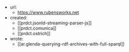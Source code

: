 
- url:
  - https://www.rubensworks.net
- created:
  - [[prdct.jsonld-streaming-parser-js]]
  - [[prdct.comunica]]
  - [[prdct.ostrich]]
- wrote:
  - [[ar.glenda-querying-rdf-archives-with-full-sparql]]
